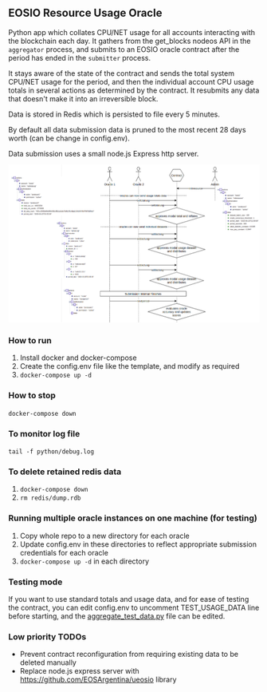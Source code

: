 ## EOSIO Resource Usage Oracle

Python app which collates CPU/NET usage for all accounts interacting with the blockchain each day. It gathers from the get_blocks nodeos API in the `aggregator` process, and submits to an EOSIO oracle contract after the period has ended in the `submitter` process.

It stays aware of the state of the contract and sends the total system CPU/NET usage for the period, and then the individual account CPU usage totals in several actions as determined by the contract. It resubmits any data that doesn't make it into an irreversible block.

Data is stored in Redis which is persisted to file every 5 minutes.

By default all data submission data is pruned to the most recent 28 days worth (can be change in config.env).

Data submission uses a small node.js Express http server.

![Data Flow Diagram](data-flow.png)

### How to run

1) Install docker and docker-compose
2) Create the config.env file like the template, and modify as required
3) `docker-compose up -d`

### How to stop
`docker-compose down`

### To monitor log file
`tail -f python/debug.log`

### To delete retained redis data
1) `docker-compose down`
2) `rm redis/dump.rdb`

### Running multiple oracle instances on one machine (for testing)
1) Copy whole repo to a new directory for each oracle
2) Update config.env in these directories to reflect appropriate submission credentials for each oracle
3) `docker-compose up -d` in each directory

### Testing mode
If you want to use standard totals and usage data, and for ease of testing the contract, you can edit config.env to uncomment TEST_USAGE_DATA line before starting, and the [aggregate_test_data.py](python/src/aggregate_test_data.py) file can be edited.

### Low priority TODOs
- Prevent contract reconfiguration from requiring existing data to be deleted manually
- Replace node.js express server with https://github.com/EOSArgentina/ueosio library